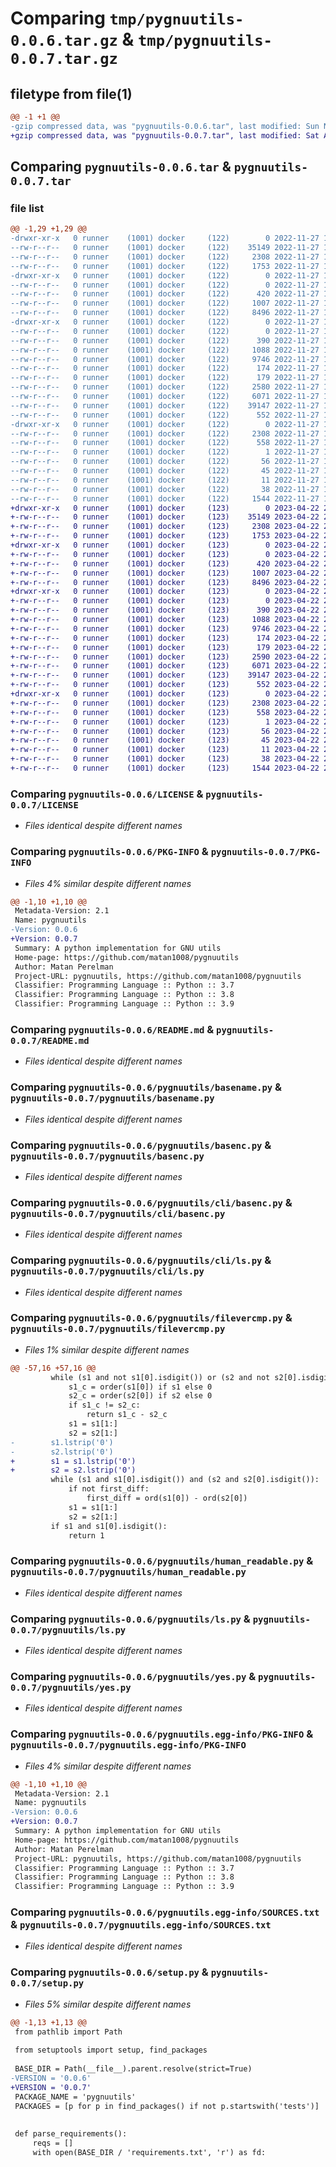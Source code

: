 # Comparing `tmp/pygnuutils-0.0.6.tar.gz` & `tmp/pygnuutils-0.0.7.tar.gz`

## filetype from file(1)

```diff
@@ -1 +1 @@
-gzip compressed data, was "pygnuutils-0.0.6.tar", last modified: Sun Nov 27 13:39:50 2022, max compression
+gzip compressed data, was "pygnuutils-0.0.7.tar", last modified: Sat Apr 22 21:14:31 2023, max compression
```

## Comparing `pygnuutils-0.0.6.tar` & `pygnuutils-0.0.7.tar`

### file list

```diff
@@ -1,29 +1,29 @@
-drwxr-xr-x   0 runner    (1001) docker     (122)        0 2022-11-27 13:39:50.959802 pygnuutils-0.0.6/
--rw-r--r--   0 runner    (1001) docker     (122)    35149 2022-11-27 13:39:38.000000 pygnuutils-0.0.6/LICENSE
--rw-r--r--   0 runner    (1001) docker     (122)     2308 2022-11-27 13:39:50.959802 pygnuutils-0.0.6/PKG-INFO
--rw-r--r--   0 runner    (1001) docker     (122)     1753 2022-11-27 13:39:38.000000 pygnuutils-0.0.6/README.md
-drwxr-xr-x   0 runner    (1001) docker     (122)        0 2022-11-27 13:39:50.959802 pygnuutils-0.0.6/pygnuutils/
--rw-r--r--   0 runner    (1001) docker     (122)        0 2022-11-27 13:39:38.000000 pygnuutils-0.0.6/pygnuutils/__init__.py
--rw-r--r--   0 runner    (1001) docker     (122)      420 2022-11-27 13:39:38.000000 pygnuutils-0.0.6/pygnuutils/__main__.py
--rw-r--r--   0 runner    (1001) docker     (122)     1007 2022-11-27 13:39:38.000000 pygnuutils-0.0.6/pygnuutils/basename.py
--rw-r--r--   0 runner    (1001) docker     (122)     8496 2022-11-27 13:39:38.000000 pygnuutils-0.0.6/pygnuutils/basenc.py
-drwxr-xr-x   0 runner    (1001) docker     (122)        0 2022-11-27 13:39:50.959802 pygnuutils-0.0.6/pygnuutils/cli/
--rw-r--r--   0 runner    (1001) docker     (122)        0 2022-11-27 13:39:38.000000 pygnuutils-0.0.6/pygnuutils/cli/__init__.py
--rw-r--r--   0 runner    (1001) docker     (122)      390 2022-11-27 13:39:38.000000 pygnuutils-0.0.6/pygnuutils/cli/basename.py
--rw-r--r--   0 runner    (1001) docker     (122)     1088 2022-11-27 13:39:38.000000 pygnuutils-0.0.6/pygnuutils/cli/basenc.py
--rw-r--r--   0 runner    (1001) docker     (122)     9746 2022-11-27 13:39:38.000000 pygnuutils-0.0.6/pygnuutils/cli/ls.py
--rw-r--r--   0 runner    (1001) docker     (122)      174 2022-11-27 13:39:38.000000 pygnuutils-0.0.6/pygnuutils/cli/yes.py
--rw-r--r--   0 runner    (1001) docker     (122)      179 2022-11-27 13:39:38.000000 pygnuutils-0.0.6/pygnuutils/exceptions.py
--rw-r--r--   0 runner    (1001) docker     (122)     2580 2022-11-27 13:39:38.000000 pygnuutils-0.0.6/pygnuutils/filevercmp.py
--rw-r--r--   0 runner    (1001) docker     (122)     6071 2022-11-27 13:39:38.000000 pygnuutils-0.0.6/pygnuutils/human_readable.py
--rw-r--r--   0 runner    (1001) docker     (122)    39147 2022-11-27 13:39:38.000000 pygnuutils-0.0.6/pygnuutils/ls.py
--rw-r--r--   0 runner    (1001) docker     (122)      552 2022-11-27 13:39:38.000000 pygnuutils-0.0.6/pygnuutils/yes.py
-drwxr-xr-x   0 runner    (1001) docker     (122)        0 2022-11-27 13:39:50.959802 pygnuutils-0.0.6/pygnuutils.egg-info/
--rw-r--r--   0 runner    (1001) docker     (122)     2308 2022-11-27 13:39:50.000000 pygnuutils-0.0.6/pygnuutils.egg-info/PKG-INFO
--rw-r--r--   0 runner    (1001) docker     (122)      558 2022-11-27 13:39:50.000000 pygnuutils-0.0.6/pygnuutils.egg-info/SOURCES.txt
--rw-r--r--   0 runner    (1001) docker     (122)        1 2022-11-27 13:39:50.000000 pygnuutils-0.0.6/pygnuutils.egg-info/dependency_links.txt
--rw-r--r--   0 runner    (1001) docker     (122)       56 2022-11-27 13:39:50.000000 pygnuutils-0.0.6/pygnuutils.egg-info/entry_points.txt
--rw-r--r--   0 runner    (1001) docker     (122)       45 2022-11-27 13:39:50.000000 pygnuutils-0.0.6/pygnuutils.egg-info/requires.txt
--rw-r--r--   0 runner    (1001) docker     (122)       11 2022-11-27 13:39:50.000000 pygnuutils-0.0.6/pygnuutils.egg-info/top_level.txt
--rw-r--r--   0 runner    (1001) docker     (122)       38 2022-11-27 13:39:50.959802 pygnuutils-0.0.6/setup.cfg
--rw-r--r--   0 runner    (1001) docker     (122)     1544 2022-11-27 13:39:38.000000 pygnuutils-0.0.6/setup.py
+drwxr-xr-x   0 runner    (1001) docker     (123)        0 2023-04-22 21:14:31.565856 pygnuutils-0.0.7/
+-rw-r--r--   0 runner    (1001) docker     (123)    35149 2023-04-22 21:14:16.000000 pygnuutils-0.0.7/LICENSE
+-rw-r--r--   0 runner    (1001) docker     (123)     2308 2023-04-22 21:14:31.565856 pygnuutils-0.0.7/PKG-INFO
+-rw-r--r--   0 runner    (1001) docker     (123)     1753 2023-04-22 21:14:16.000000 pygnuutils-0.0.7/README.md
+drwxr-xr-x   0 runner    (1001) docker     (123)        0 2023-04-22 21:14:31.561856 pygnuutils-0.0.7/pygnuutils/
+-rw-r--r--   0 runner    (1001) docker     (123)        0 2023-04-22 21:14:16.000000 pygnuutils-0.0.7/pygnuutils/__init__.py
+-rw-r--r--   0 runner    (1001) docker     (123)      420 2023-04-22 21:14:16.000000 pygnuutils-0.0.7/pygnuutils/__main__.py
+-rw-r--r--   0 runner    (1001) docker     (123)     1007 2023-04-22 21:14:16.000000 pygnuutils-0.0.7/pygnuutils/basename.py
+-rw-r--r--   0 runner    (1001) docker     (123)     8496 2023-04-22 21:14:16.000000 pygnuutils-0.0.7/pygnuutils/basenc.py
+drwxr-xr-x   0 runner    (1001) docker     (123)        0 2023-04-22 21:14:31.565856 pygnuutils-0.0.7/pygnuutils/cli/
+-rw-r--r--   0 runner    (1001) docker     (123)        0 2023-04-22 21:14:16.000000 pygnuutils-0.0.7/pygnuutils/cli/__init__.py
+-rw-r--r--   0 runner    (1001) docker     (123)      390 2023-04-22 21:14:16.000000 pygnuutils-0.0.7/pygnuutils/cli/basename.py
+-rw-r--r--   0 runner    (1001) docker     (123)     1088 2023-04-22 21:14:16.000000 pygnuutils-0.0.7/pygnuutils/cli/basenc.py
+-rw-r--r--   0 runner    (1001) docker     (123)     9746 2023-04-22 21:14:16.000000 pygnuutils-0.0.7/pygnuutils/cli/ls.py
+-rw-r--r--   0 runner    (1001) docker     (123)      174 2023-04-22 21:14:16.000000 pygnuutils-0.0.7/pygnuutils/cli/yes.py
+-rw-r--r--   0 runner    (1001) docker     (123)      179 2023-04-22 21:14:16.000000 pygnuutils-0.0.7/pygnuutils/exceptions.py
+-rw-r--r--   0 runner    (1001) docker     (123)     2590 2023-04-22 21:14:16.000000 pygnuutils-0.0.7/pygnuutils/filevercmp.py
+-rw-r--r--   0 runner    (1001) docker     (123)     6071 2023-04-22 21:14:16.000000 pygnuutils-0.0.7/pygnuutils/human_readable.py
+-rw-r--r--   0 runner    (1001) docker     (123)    39147 2023-04-22 21:14:16.000000 pygnuutils-0.0.7/pygnuutils/ls.py
+-rw-r--r--   0 runner    (1001) docker     (123)      552 2023-04-22 21:14:16.000000 pygnuutils-0.0.7/pygnuutils/yes.py
+drwxr-xr-x   0 runner    (1001) docker     (123)        0 2023-04-22 21:14:31.565856 pygnuutils-0.0.7/pygnuutils.egg-info/
+-rw-r--r--   0 runner    (1001) docker     (123)     2308 2023-04-22 21:14:31.000000 pygnuutils-0.0.7/pygnuutils.egg-info/PKG-INFO
+-rw-r--r--   0 runner    (1001) docker     (123)      558 2023-04-22 21:14:31.000000 pygnuutils-0.0.7/pygnuutils.egg-info/SOURCES.txt
+-rw-r--r--   0 runner    (1001) docker     (123)        1 2023-04-22 21:14:31.000000 pygnuutils-0.0.7/pygnuutils.egg-info/dependency_links.txt
+-rw-r--r--   0 runner    (1001) docker     (123)       56 2023-04-22 21:14:31.000000 pygnuutils-0.0.7/pygnuutils.egg-info/entry_points.txt
+-rw-r--r--   0 runner    (1001) docker     (123)       45 2023-04-22 21:14:31.000000 pygnuutils-0.0.7/pygnuutils.egg-info/requires.txt
+-rw-r--r--   0 runner    (1001) docker     (123)       11 2023-04-22 21:14:31.000000 pygnuutils-0.0.7/pygnuutils.egg-info/top_level.txt
+-rw-r--r--   0 runner    (1001) docker     (123)       38 2023-04-22 21:14:31.565856 pygnuutils-0.0.7/setup.cfg
+-rw-r--r--   0 runner    (1001) docker     (123)     1544 2023-04-22 21:14:16.000000 pygnuutils-0.0.7/setup.py
```

### Comparing `pygnuutils-0.0.6/LICENSE` & `pygnuutils-0.0.7/LICENSE`

 * *Files identical despite different names*

### Comparing `pygnuutils-0.0.6/PKG-INFO` & `pygnuutils-0.0.7/PKG-INFO`

 * *Files 4% similar despite different names*

```diff
@@ -1,10 +1,10 @@
 Metadata-Version: 2.1
 Name: pygnuutils
-Version: 0.0.6
+Version: 0.0.7
 Summary: A python implementation for GNU utils
 Home-page: https://github.com/matan1008/pygnuutils
 Author: Matan Perelman
 Project-URL: pygnuutils, https://github.com/matan1008/pygnuutils
 Classifier: Programming Language :: Python :: 3.7
 Classifier: Programming Language :: Python :: 3.8
 Classifier: Programming Language :: Python :: 3.9
```

### Comparing `pygnuutils-0.0.6/README.md` & `pygnuutils-0.0.7/README.md`

 * *Files identical despite different names*

### Comparing `pygnuutils-0.0.6/pygnuutils/basename.py` & `pygnuutils-0.0.7/pygnuutils/basename.py`

 * *Files identical despite different names*

### Comparing `pygnuutils-0.0.6/pygnuutils/basenc.py` & `pygnuutils-0.0.7/pygnuutils/basenc.py`

 * *Files identical despite different names*

### Comparing `pygnuutils-0.0.6/pygnuutils/cli/basenc.py` & `pygnuutils-0.0.7/pygnuutils/cli/basenc.py`

 * *Files identical despite different names*

### Comparing `pygnuutils-0.0.6/pygnuutils/cli/ls.py` & `pygnuutils-0.0.7/pygnuutils/cli/ls.py`

 * *Files identical despite different names*

### Comparing `pygnuutils-0.0.6/pygnuutils/filevercmp.py` & `pygnuutils-0.0.7/pygnuutils/filevercmp.py`

 * *Files 1% similar despite different names*

```diff
@@ -57,16 +57,16 @@
         while (s1 and not s1[0].isdigit()) or (s2 and not s2[0].isdigit()):
             s1_c = order(s1[0]) if s1 else 0
             s2_c = order(s2[0]) if s2 else 0
             if s1_c != s2_c:
                 return s1_c - s2_c
             s1 = s1[1:]
             s2 = s2[1:]
-        s1.lstrip('0')
-        s2.lstrip('0')
+        s1 = s1.lstrip('0')
+        s2 = s2.lstrip('0')
         while (s1 and s1[0].isdigit()) and (s2 and s2[0].isdigit()):
             if not first_diff:
                 first_diff = ord(s1[0]) - ord(s2[0])
             s1 = s1[1:]
             s2 = s2[1:]
         if s1 and s1[0].isdigit():
             return 1
```

### Comparing `pygnuutils-0.0.6/pygnuutils/human_readable.py` & `pygnuutils-0.0.7/pygnuutils/human_readable.py`

 * *Files identical despite different names*

### Comparing `pygnuutils-0.0.6/pygnuutils/ls.py` & `pygnuutils-0.0.7/pygnuutils/ls.py`

 * *Files identical despite different names*

### Comparing `pygnuutils-0.0.6/pygnuutils/yes.py` & `pygnuutils-0.0.7/pygnuutils/yes.py`

 * *Files identical despite different names*

### Comparing `pygnuutils-0.0.6/pygnuutils.egg-info/PKG-INFO` & `pygnuutils-0.0.7/pygnuutils.egg-info/PKG-INFO`

 * *Files 4% similar despite different names*

```diff
@@ -1,10 +1,10 @@
 Metadata-Version: 2.1
 Name: pygnuutils
-Version: 0.0.6
+Version: 0.0.7
 Summary: A python implementation for GNU utils
 Home-page: https://github.com/matan1008/pygnuutils
 Author: Matan Perelman
 Project-URL: pygnuutils, https://github.com/matan1008/pygnuutils
 Classifier: Programming Language :: Python :: 3.7
 Classifier: Programming Language :: Python :: 3.8
 Classifier: Programming Language :: Python :: 3.9
```

### Comparing `pygnuutils-0.0.6/pygnuutils.egg-info/SOURCES.txt` & `pygnuutils-0.0.7/pygnuutils.egg-info/SOURCES.txt`

 * *Files identical despite different names*

### Comparing `pygnuutils-0.0.6/setup.py` & `pygnuutils-0.0.7/setup.py`

 * *Files 5% similar despite different names*

```diff
@@ -1,13 +1,13 @@
 from pathlib import Path
 
 from setuptools import setup, find_packages
 
 BASE_DIR = Path(__file__).parent.resolve(strict=True)
-VERSION = '0.0.6'
+VERSION = '0.0.7'
 PACKAGE_NAME = 'pygnuutils'
 PACKAGES = [p for p in find_packages() if not p.startswith('tests')]
 
 
 def parse_requirements():
     reqs = []
     with open(BASE_DIR / 'requirements.txt', 'r') as fd:
```

